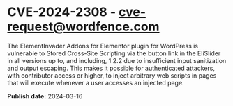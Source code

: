 # CVE-2024-2308 - cve-request@wordfence.com

The ElementInvader Addons for Elementor plugin for WordPress is vulnerable to Stored Cross-Site Scripting via the button link in the EliSlider in all versions up to, and including, 1.2.2 due to insufficient input sanitization and output escaping. This makes it possible for authenticated attackers, with contributor access or higher, to inject arbitrary web scripts in pages that will execute whenever a user accesses an injected page.

**Publish date:** 2024-03-16
